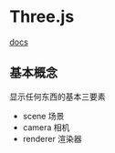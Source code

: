 # Three.js

[docs](https://threejs.org/docs/index.html#manual/en/introduction/Creating-a-scene)

## 基本概念

显示任何东西的基本三要素
- scene 场景
- camera 相机
- renderer 渲染器
